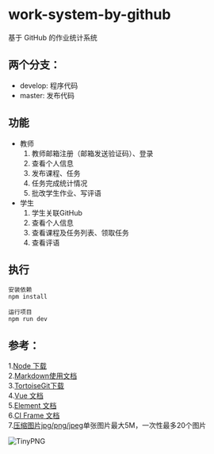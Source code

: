 # work-system-by-github
基于 GitHub 的作业统计系统 

## 两个分支：
* develop: 程序代码
* master: 发布代码

## 功能
* 教师 
  1. 教师邮箱注册（邮箱发送验证码）、登录
  4. 查看个人信息
  1. 发布课程、任务
  2. 任务完成统计情况
  3. 批改学生作业、写评语
* 学生
  1. 学生关联GitHub
  3. 查看个人信息
  1. 查看课程及任务列表、领取任务
  2. 查看评语

## 执行
```
安装依赖
npm install

运行项目
npm run dev
```

## 参考：
1.[Node 下载](https://nodejs.org/en/download/)  
2.[Markdown使用文档](http://wowubuntu.com/markdown/)  
3.[TortoiseGit下载](https://tortoisegit.org/)  
4.[Vue 文档](https://cn.vuejs.org/v2/guide/)  
5.[Element 文档](http://element-cn.eleme.io/#/zh-CN/component/installation)  
6.[CI Frame 文档](http://codeigniter.org.cn/user_guide/)  
7.[压缩图片jpg/png/jpeg](https://tinypng.com/)单张图片最大5M，一次性最多20个图片  

![TinyPNG](/docs/tinypng.jpg "TinyPNG")
